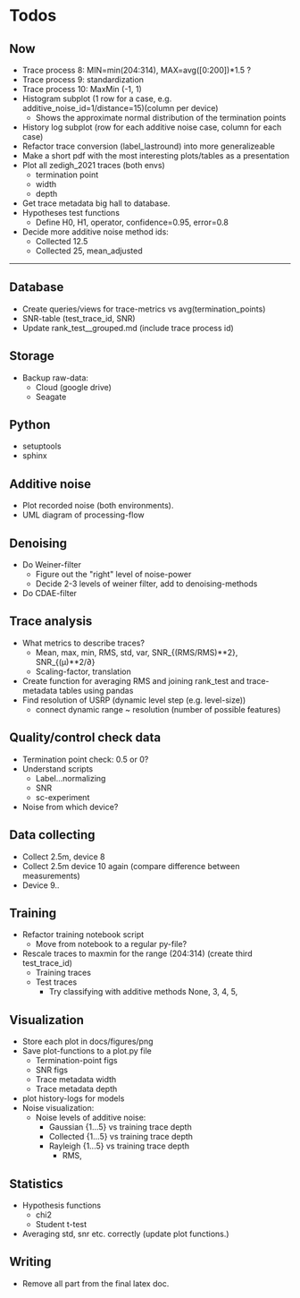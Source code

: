 # Todos
## Now
- Trace process 8: MIN=min(204:314), MAX=avg([0:200])*1.5 ?
- Trace process 9: standardization
- Trace process 10: MaxMin (-1, 1)
- Histogram subplot (1 row for a case, e.g. additive_noise_id=1/distance=15)(column per device)
  - Shows the approximate normal distribution of the termination points
- History log subplot (row for each additive noise case, column for each case)
- Refactor trace conversion (label_lastround) into more generalizeable
- Make a short pdf with the most interesting plots/tables as a presentation
- Plot all zedigh_2021 traces (both envs)
  - termination point
  - width
  - depth
- Get trace metadata big hall to database.
- Hypotheses test functions
  - Define H0, H1, operator, confidence=0.95, error=0.8
- Decide more additive noise method ids:
  - Collected 12.5
  - Collected 25, mean_adjusted

---

## Database
- Create queries/views for trace-metrics vs avg(termination_points)
- SNR-table (test_trace_id, SNR)
- Update rank_test__grouped.md (include trace process id)

## Storage
- Backup raw-data:
  - Cloud (google drive)
  - Seagate

## Python
- setuptools
- sphinx

## Additive noise
- Plot recorded noise (both environments).
- UML diagram of processing-flow

## Denoising
- Do Weiner-filter
  - Figure out the "right" level of noise-power
  - Decide 2-3 levels of weiner filter, add to denoising-methods
- Do CDAE-filter

## Trace analysis
- What metrics to describe traces?
  - Mean, max, min, RMS, std, var, SNR_{(RMS/RMS)**2}, SNR_{(µ)**2/∂}
  - Scaling-factor, translation
- Create function for averaging RMS and joining rank_test and trace-metadata tables using pandas
- Find resolution of USRP (dynamic level step (e.g. level-size))
  - connect dynamic range ~ resolution (number of possible features)

## Quality/control check data
- Termination point check: 0.5 or 0?
- Understand scripts
  - Label...normalizing
  - SNR
  - sc-experiment
- Noise from which device?

## Data collecting
- Collect 2.5m, device 8
- Collect 2.5m device 10 again (compare difference between measurements)
- Device 9..

## Training
- Refactor training notebook script
  - Move from notebook to a regular py-file?
- Rescale traces to maxmin for the range (204:314) (create third test_trace_id)
  - Training traces
  - Test traces
    - Try classifying with additive methods None, 3, 4, 5, 

## Visualization
- Store each plot in docs/figures/png
- Save plot-functions to a plot.py file
  - Termination-point figs
  - SNR figs
  - Trace metadata width
  - Trace metadata depth
- plot history-logs for models
- Noise visualization:
  - Noise levels of additive noise:
    - Gaussian {1...5} vs training trace depth
    - Collected {1...5} vs training trace depth
    - Rayleigh {1...5} vs training trace depth
      - RMS, 

## Statistics
- Hypothesis functions
  - chi2
  - Student t-test
- Averaging std, snr etc. correctly (update plot functions.)

## Writing
- Remove all part from the final latex doc.